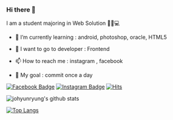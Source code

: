 ### Hi there 👋
I am a student majoring in Web Solution 👩🏻💻

- 🌱 I’m currently learning : android, photoshop, oracle, HTML5 

- 🙌 I want to go to developer : Frontend

- 📫 How to reach me : instagram , facebook

- 💪 My goal  : commit once a day

[![Facebook Badge](https://img.shields.io/badge/facebook-1877f2?style=flat-square&logo=facebook&logoColor=white&link=https://www.facebook.com/zzsza)](https://www.facebook.com/profile.php?id=100010798333202) [![Instagram Badge](https://img.shields.io/badge/instagram-1877f2?style=flat-square&logo=instagram&logoColor=white&link=https://www.instagram.com/zzsza)](https://www.instagram.com/rac_31y/?hl=ko)      [![Hits](https://hits.seeyoufarm.com/api/count/incr/badge.svg?url=https%3A%2F%2Fgithub.com%2Fjohyunryung&count_bg=%23E69672&title_bg=%23807E7B&icon=&icon_color=%23E7E7E7&title=hits&edge_flat=false)](https://hits.seeyoufarm.com)


![johyunryung's github stats](https://github-readme-stats.vercel.app/api?username=johyunryung&show_icons=true)




[![Top Langs](https://github-readme-stats.vercel.app/api/top-langs/?username=johyunryung)](https://github.com/anuraghazra/github-readme-stats)


